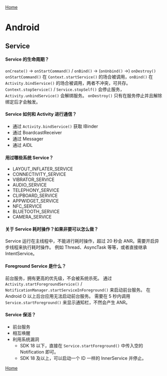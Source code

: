 [Home](../../README.md)

# Android

## Service

#### Service 的生命周期？

`onCreate()` → `onStartCommand()` / `onBind()` → (`onUnbind()` →) `onDestroy()`
`onStartCommand()` 在 `Context.startService()` 的场合被调用，`onBind()` 在 `Activity.bindService()` 的场合被调用，两者不冲突，可共存。
`Context.stopService()` / `Service.stopSelf()` 会停止服务，`Activity.unbindService()` 会解绑服务。
`onDestroy()` 只有在服务停止并且解除绑定后才会触发。

#### Service 如何和 Activity 进行通信？

- 通过 `Activity.bindService()` 获取 IBinder
- 通过 BoardcastReceiver
- 通过 Messager
- 通过 AIDL

#### 用过哪些系统 Service？

- LAYOUT_INFLATER_SERVICE
- CONNECTIVITY_SERVICE
- VIBRATOR_SERVICE
- AUDIO_SERVICE
- TELEPHONY_SERVICE
- CLIPBOARD_SERVICE
- APPWIDGET_SERVICE
- NFC_SERVICE
- BLUETOOTH_SERVICE
- CAMERA_SERVICE

#### 关于 Service 耗时操作？如果非要可以怎么做？

Service 运行在主线程中，不能进行耗时操作，超过 20 秒会 ANR。需要开启异步线程来执行耗时操作。
例如 Thread、AsyncTask 等等，或者直接继承 IntentService。

#### Foreground Service 是什么？

前台服务，拥有更高的优先级，不会被系统杀死。
通过 `Activity.startForegroundService()` / `NotificationManager.startServiceInForeground()` 来启动前台服务。
在 Android O 以上后台应用无法启动前台服务。
需要在 5 秒内调用 `Service.startForeground()` 来显示通知栏，不然会产生 ANR。

#### Service 保活？

- 前台服务
- 相互唤醒
- 利用系统漏洞
    - SDK 18 以下，直接在 `Service.startForeground()` 中传入空的 Notification 即可。
    - SDK 18 及以上，可以启动一个 ID 一样的 InnerService 并停止。

[Home](../../README.md)